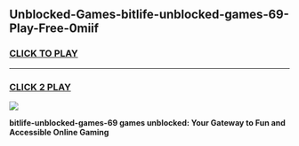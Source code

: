 
## Unblocked-Games-bitlife-unblocked-games-69-Play-Free-0miif
<h3>
<a href="https://premium76.site?title=bitlife-unblocked-games-69&ref=10A">CLICK TO PLAY</a></h3>
<hr>

<h3>
<a href="https://premium76.site?title=bitlife-unblocked-games-69&ref=10A">CLICK 2 PLAY</a>
  
</h3>

<a href="https://premium76.site?title=bitlife-unblocked-games-69&ref=10A"><img src="https://clearcache.store/games.png"></a>


**bitlife-unblocked-games-69 games unblocked: Your Gateway to Fun and Accessible Online Gaming**
